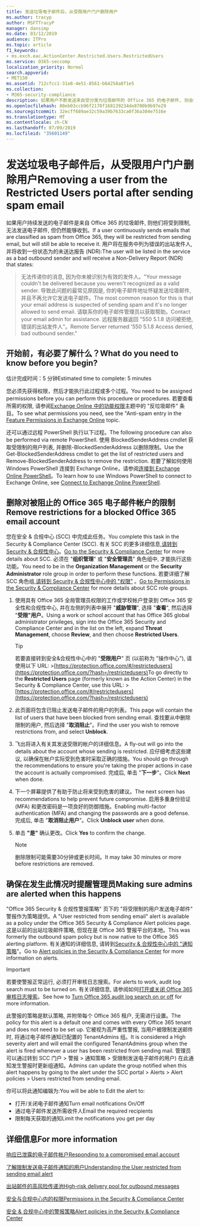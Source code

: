 ```yaml
---
title: 发送垃圾电子邮件后，从受限用户门户删除用户
ms.author: tracyp
author: MSFTTracyP
manager: dansimp
ms.date: 03/12/2019
audience: ITPro
ms.topic: article
f1_keywords:
- ms.exch.eac.ActionCenter.Restricted.Users.RestrictedUsers
ms.service: O365-seccomp
localization_priority: Normal
search.appverid:
- MET150
ms.assetid: 712cfcc1-31e8-4e51-8561-b64258a8f1e5
ms.collection:
- M365-security-compliance
description: 如果用户不断发送来自受分类为垃圾邮件的 Office 365 的电子邮件, 则会受到限制, 无法发送更多的邮件。
ms.openlocfilehash: 80eb03ccb96f2178f168139234de8700b9b97e29
ms.sourcegitcommit: 32ecff689ae32c59a39b7633ca0f36a304e7516e
ms.translationtype: MT
ms.contentlocale: zh-CN
ms.lasthandoff: 07/09/2019
ms.locfileid: "35601149"
---
```

# <a name="removing-a-user-from-the-restricted-users-portal-after-sending-spam-email"></a><span data-ttu-id="48f99-103">发送垃圾电子邮件后，从受限用户门户删除用户</span><span class="sxs-lookup"><span data-stu-id="48f99-103">Removing a user from the Restricted Users portal after sending spam email</span></span>

<span data-ttu-id="48f99-104">如果用户持续发送的电子邮件是来自 Office 365 的垃圾邮件, 则他们将受到限制, 无法发送电子邮件, 但仍然能够收到。</span><span class="sxs-lookup"><span data-stu-id="48f99-104">If a user continuously sends emails that are classified as spam from Office 365, they will be restricted from sending email, but will still be able to receive it.</span></span> <span data-ttu-id="48f99-105">用户将在服务中列为错误的出站发件人, 并将收到一份状态为的未送达报告 (NDR):</span><span class="sxs-lookup"><span data-stu-id="48f99-105">The user will be listed in the service as a bad outbound sender and will receive a Non-Delivery Report (NDR) that states:</span></span>

> <span data-ttu-id="48f99-106">无法传递你的消息, 因为你未被识别为有效的发件人。</span><span class="sxs-lookup"><span data-stu-id="48f99-106">"Your message couldn't be delivered because you weren't recognized as a valid sender.</span></span> <span data-ttu-id="48f99-107">导致此问题的最常见原因是, 你的电子邮件地址怀疑发送垃圾邮件, 并且不再允许它发送电子邮件。</span><span class="sxs-lookup"><span data-stu-id="48f99-107">The most common reason for this is that your email address is suspected of sending spam and it's no longer allowed to send email.</span></span>  <span data-ttu-id="48f99-108">请联系你的电子邮件管理员以获取帮助。</span><span class="sxs-lookup"><span data-stu-id="48f99-108">Contact  your email admin for assistance.</span></span> <span data-ttu-id="48f99-109">远程服务器返回 "550 5.1.8 访问被拒绝, 错误的出站发件人"。</span><span class="sxs-lookup"><span data-stu-id="48f99-109">Remote Server returned '550 5.1.8 Access denied, bad outbound sender."</span></span>

## <a name="what-do-you-need-to-know-before-you-begin"></a><span data-ttu-id="48f99-110">开始前，有必要了解什么？</span><span class="sxs-lookup"><span data-stu-id="48f99-110">What do you need to know before you begin?</span></span>
<span data-ttu-id="48f99-111"><a name="sectionSection0"> </a></span><span class="sxs-lookup"><span data-stu-id="48f99-111"></span></span>

<span data-ttu-id="48f99-112">估计完成时间：5 分钟</span><span class="sxs-lookup"><span data-stu-id="48f99-112">Estimated time to complete: 5 minutes</span></span>
  
<span data-ttu-id="48f99-113">您必须先获得权限，然后才能执行此过程或多个过程。</span><span class="sxs-lookup"><span data-stu-id="48f99-113">You need to be assigned permissions before you can perform this procedure or procedures.</span></span> <span data-ttu-id="48f99-114">若要查看所需的权限, 请参阅[Exchange Online 中的功能权限](http://technet.microsoft.com/library/15073ce1-0917-403b-8839-02a2ebc96e16.aspx)主题中的 "反垃圾邮件" 条目。</span><span class="sxs-lookup"><span data-stu-id="48f99-114">To see what permissions you need, see the "Anti-spam entry in the [Feature Permissions in Exchange Online](http://technet.microsoft.com/library/15073ce1-0917-403b-8839-02a2ebc96e16.aspx) topic.</span></span>

<span data-ttu-id="48f99-115">还可以通过远程 PowerShell 执行以下过程。</span><span class="sxs-lookup"><span data-stu-id="48f99-115">The following procedure can also be performed via remote PowerShell.</span></span> <span data-ttu-id="48f99-116">使用 BlockedSenderAddress cmdlet 获取受限制的用户列表, 并删除-BlockedSenderAddress 以删除限制。</span><span class="sxs-lookup"><span data-stu-id="48f99-116">Use the Get-BlockedSenderAddress cmdlet to get the list of restricted users and Remove-BlockedSenderAddress to remove the restriction.</span></span> <span data-ttu-id="48f99-117">若要了解如何使用 Windows PowerShell 连接到 Exchange Online，请参阅[连接到 Exchange Online PowerShell](https://go.microsoft.com/fwlink/p/?linkid=396554)。</span><span class="sxs-lookup"><span data-stu-id="48f99-117">To learn how to use Windows PowerShell to connect to Exchange Online, see [Connect to Exchange Online PowerShell](https://go.microsoft.com/fwlink/p/?linkid=396554).</span></span>

## <a name="remove-restrictions-for-a-blocked-office-365-email-account"></a><span data-ttu-id="48f99-118">删除对被阻止的 Office 365 电子邮件帐户的限制</span><span class="sxs-lookup"><span data-stu-id="48f99-118">Remove restrictions for a blocked Office 365 email account</span></span>

<span data-ttu-id="48f99-119">您在安全 & 合规中心 (SCC) 中完成此任务。</span><span class="sxs-lookup"><span data-stu-id="48f99-119">You complete this task in the Security & Compliance Center (SCC).</span></span> <span data-ttu-id="48f99-120">有关 SCC 的更多详细信息,[请转到 Security & 合规性中心](go-to-the-securitycompliance-center.md)。</span><span class="sxs-lookup"><span data-stu-id="48f99-120">[Go to the Security & Compliance Center](go-to-the-securitycompliance-center.md) for more details about SCC.</span></span> <span data-ttu-id="48f99-121">必须在 "**组织管理**" 或 "**安全管理员**" 角色组中, 才能执行这些功能。</span><span class="sxs-lookup"><span data-stu-id="48f99-121">You need to be in the **Organization Management** or the **Security Administrator** role group in order to perform these functions.</span></span> <span data-ttu-id="48f99-122">若要详细了解 SCC 角色组,[请转到 Security & 合规性中心中的 "权限"](permissions-in-the-security-and-compliance-center.md) 。</span><span class="sxs-lookup"><span data-stu-id="48f99-122">[Go to Permissions in the Security & Compliance Center](permissions-in-the-security-and-compliance-center.md) for more details about SCC role groups.</span></span>

1. <span data-ttu-id="48f99-123">使用具有 Office 365 全局管理员权限的工作或学校帐户登录到 Office 365 安全性和合规性中心, 并在左侧的列表中展开 "**威胁管理**", 选择 "**查看**", 然后选择 "**受限"用户**。</span><span class="sxs-lookup"><span data-stu-id="48f99-123">Using a work or school account that has Office 365 global administrator privileges, sign into the Office 365 Security and Compliance Center and in the list on the left, expand **Threat Management**, choose **Review**, and then choose **Restricted Users**.</span></span>
    
    > [!TIP]
    > <span data-ttu-id="48f99-124">若要直接转到安全&amp;合规性中心中的 "**受限用户**" 页 (以前称为 "操作中心"), 请使用以下 URL: >[https://protection.office.com/#/restrictedusers](https://protection.office.com/?hash=/restrictedusers)</span><span class="sxs-lookup"><span data-stu-id="48f99-124">To go directly to the **Restricted Users** page (formerly known as the Action Center) in the Security &amp; Compliance Center, use this URL: > [https://protection.office.com/#/restrictedusers](https://protection.office.com/?hash=/restrictedusers)</span></span>

2. <span data-ttu-id="48f99-125">此页面将包含已阻止发送电子邮件的用户的列表。</span><span class="sxs-lookup"><span data-stu-id="48f99-125">This page will contain the list of users that have been blocked from sending email.</span></span>  <span data-ttu-id="48f99-126">查找要从中删除限制的用户, 然后选择 "**取消阻止**"。</span><span class="sxs-lookup"><span data-stu-id="48f99-126">Find the user you wish to remove restrictions from, and select **Unblock**.</span></span>

3. <span data-ttu-id="48f99-127">飞出将进入有关其发送受限的帐户的详细信息。</span><span class="sxs-lookup"><span data-stu-id="48f99-127">A fly-out will go into the details about the account whose sending is restricted.</span></span> <span data-ttu-id="48f99-128">应仔细考虑这些建议, 以确保在帐户实际受到危害时采取正确的措施。</span><span class="sxs-lookup"><span data-stu-id="48f99-128">You should go through the recommendations to ensure you're taking the proper actions in case the account is actually compromised.</span></span> <span data-ttu-id="48f99-129">完成后, 单击 "**下一步**"。</span><span class="sxs-lookup"><span data-stu-id="48f99-129">Click **Next** when done.</span></span>

4. <span data-ttu-id="48f99-130">下一个屏幕提供了有助于防止将来受到危害的建议。</span><span class="sxs-lookup"><span data-stu-id="48f99-130">The next screen has recommendations to help prevent future compromise.</span></span> <span data-ttu-id="48f99-131">启用多重身份验证 (MFA) 和更改密码是一项良好的防御措施。</span><span class="sxs-lookup"><span data-stu-id="48f99-131">Enabling multi-factor authentication (MFA) and changing the passwords are a good defense.</span></span> <span data-ttu-id="48f99-132">完成后, 单击 "**取消阻止用户**"。</span><span class="sxs-lookup"><span data-stu-id="48f99-132">Click **Unblock user** when done.</span></span>

5. <span data-ttu-id="48f99-133">单击 **"是"** 确认更改。</span><span class="sxs-lookup"><span data-stu-id="48f99-133">Click **Yes** to confirm the change.</span></span>

    > [!NOTE]
    > <span data-ttu-id="48f99-134">删除限制可能需要30分钟或更长时间。</span><span class="sxs-lookup"><span data-stu-id="48f99-134">It may take 30 minutes or more before restrictions are removed.</span></span> 

## <a name="making-sure-admins-are-alerted-when-this-happens"></a><span data-ttu-id="48f99-135">确保在发生此情况时提醒管理员</span><span class="sxs-lookup"><span data-stu-id="48f99-135">Making sure admins are alerted when this happens</span></span>

<span data-ttu-id="48f99-136">"Office 365 Security & 合规性警报策略" 页下的 "将受限制的用户发送电子邮件" 警报作为策略提供。</span><span class="sxs-lookup"><span data-stu-id="48f99-136">A "User restricted from sending email" alert is available as a policy under the Office 365 Security & Compliance Alert policies page.</span></span> <span data-ttu-id="48f99-137">这是以前的出站垃圾邮件策略, 但现在是 Office 365 警报平台的本地。</span><span class="sxs-lookup"><span data-stu-id="48f99-137">This was formerly the outbound spam policy but is now native to the Office 365 alerting platform.</span></span> <span data-ttu-id="48f99-138">有关通知的详细信息, 请转到[Security & 合规性中心中的 "通知策略](alert-policies.md)"。</span><span class="sxs-lookup"><span data-stu-id="48f99-138">Go to [Alert policies in the Security & Compliance Center](alert-policies.md) for more information on alerts.</span></span>

> [!IMPORTANT]
> <span data-ttu-id="48f99-139">若要使警报正常运行, 必须打开审核日志搜索。</span><span class="sxs-lookup"><span data-stu-id="48f99-139">For alerts to work, audit log search must to be turned on.</span></span> <span data-ttu-id="48f99-140">有关详细信息, 请参阅如何[打开或关闭 Office 365 审核日志搜索](turn-audit-log-search-on-or-off.md)。</span><span class="sxs-lookup"><span data-stu-id="48f99-140">See how to [Turn Office 365 audit log search on or off](turn-audit-log-search-on-or-off.md) for more information.</span></span>

<span data-ttu-id="48f99-141">此警报的策略是默认策略, 并附带每个 Office 365 租户, 无需进行设置。</span><span class="sxs-lookup"><span data-stu-id="48f99-141">The policy for this alert is a default one and comes with every Office 365 tenant and does not need to be set up.</span></span> <span data-ttu-id="48f99-142">它被视为高严重性警报, 当用户被限制发送邮件时, 将通过电子邮件通知已配置的 TenantAdmins 组。</span><span class="sxs-lookup"><span data-stu-id="48f99-142">It is considered a High severity alert and will email the configured TenantAdmins group when the alert is fired whenever a user has been restricted from sending mail.</span></span> <span data-ttu-id="48f99-143">管理员可以通过转到 SCC 门户 > 警报 > 通知策略 > 受限制发送电子邮件的用户) 在此通知发生警报时更新组通知。</span><span class="sxs-lookup"><span data-stu-id="48f99-143">Admins can update the group notified when this alert happens by going to the alert under the SCC portal > Alerts > Alert policies > Users restricted from sending email.</span></span>

<span data-ttu-id="48f99-144">你可以将此通知编辑为:</span><span class="sxs-lookup"><span data-stu-id="48f99-144">You will be able to Edit the alert to:</span></span>
- <span data-ttu-id="48f99-145">打开/关闭电子邮件通知</span><span class="sxs-lookup"><span data-stu-id="48f99-145">Turn email notifications On/Off</span></span>
- <span data-ttu-id="48f99-146">通过电子邮件发送所需收件人</span><span class="sxs-lookup"><span data-stu-id="48f99-146">Email the required recipients</span></span>
- <span data-ttu-id="48f99-147">限制每天获取的通知</span><span class="sxs-lookup"><span data-stu-id="48f99-147">Limit the notifications you get per day</span></span>

## <a name="for-more-information"></a><span data-ttu-id="48f99-148">详细信息</span><span class="sxs-lookup"><span data-stu-id="48f99-148">For more information</span></span>

[<span data-ttu-id="48f99-149">响应已泄露的电子邮件帐户</span><span class="sxs-lookup"><span data-stu-id="48f99-149">Responding to a compromised email account</span></span>](responding-to-a-compromised-email-account.md)

[<span data-ttu-id="48f99-150">了解限制发送电子邮件通知的用户</span><span class="sxs-lookup"><span data-stu-id="48f99-150">Understanding the User restricted from sending email alert</span></span>](https://docs.microsoft.com/en-us/office365/securitycompliance/alert-policies)

[<span data-ttu-id="48f99-151">出站邮件的高风险传递池</span><span class="sxs-lookup"><span data-stu-id="48f99-151">High-risk delivery pool for outbound messages</span></span>](high-risk-delivery-pool-for-outbound-messages.md)

[<span data-ttu-id="48f99-152">安全与合规中心内的权限</span><span class="sxs-lookup"><span data-stu-id="48f99-152">Permissions in the Security & Compliance Center</span></span>](permissions-in-the-security-and-compliance-center.md)

[<span data-ttu-id="48f99-153">安全 & 合规中心中的警报策略</span><span class="sxs-lookup"><span data-stu-id="48f99-153">Alert policies in the Security & Compliance Center</span></span>](https://docs.microsoft.com/en-us/office365/securitycompliance/alert-policies)
